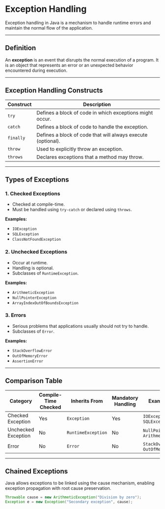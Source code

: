# Exception Handling

Exception handling in Java is a mechanism to handle runtime errors and maintain the normal flow of the application.

---

## Definition

An **exception** is an event that disrupts the normal execution of a program. It is an object that represents an error or an unexpected behavior encountered during execution.

---

## Exception Handling Constructs

| Construct   | Description                                                       |
|-------------|-------------------------------------------------------------------|
| `try`       | Defines a block of code in which exceptions might occur.          |
| `catch`     | Defines a block of code to handle the exception.                  |
| `finally`   | Defines a block of code that will always execute (optional).      |
| `throw`     | Used to explicitly throw an exception.                            |
| `throws`    | Declares exceptions that a method may throw.                      |

---

## Types of Exceptions

### 1. Checked Exceptions
- Checked at compile-time.
- Must be handled using `try-catch` or declared using `throws`.

**Examples:**
- `IOException`
- `SQLException`
- `ClassNotFoundException`

### 2. Unchecked Exceptions
- Occur at runtime.
- Handling is optional.
- Subclasses of `RuntimeException`.

**Examples:**
- `ArithmeticException`
- `NullPointerException`
- `ArrayIndexOutOfBoundsException`

### 3. Errors
- Serious problems that applications usually should not try to handle.
- Subclasses of `Error`.

**Examples:**
- `StackOverflowError`
- `OutOfMemoryError`
- `AssertionError`

---

## Comparison Table

| Category            | Compile-Time Checked | Inherits From        | Mandatory Handling | Example Classes                       |
|---------------------|----------------------|-----------------------|--------------------|---------------------------------------|
| Checked Exception   | Yes                  | `Exception`           | Yes                | `IOException`, `SQLException`         |
| Unchecked Exception | No                   | `RuntimeException`    | No                 | `NullPointerException`, `ArithmeticException` |
| Error               | No                   | `Error`               | No                 | `StackOverflowError`, `OutOfMemoryError`     |

---

## Chained Exceptions

Java allows exceptions to be linked using the cause mechanism, enabling exception propagation with root cause preservation.

```java
Throwable cause = new ArithmeticException("Division by zero");
Exception e = new Exception("Secondary exception", cause);
